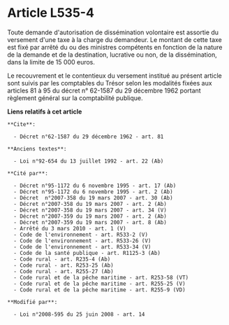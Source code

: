 # Article L535-4

Toute demande d'autorisation de dissémination volontaire est assortie du versement d'une taxe à la charge du demandeur. Le
montant de cette taxe est fixé par arrêté du ou des ministres compétents en fonction de la nature de la demande et de la
destination, lucrative ou non, de la dissémination, dans la limite de 15 000 euros. 

Le recouvrement et le contentieux du versement institué au présent article sont suivis par les comptables du Trésor selon les
modalités fixées aux articles 81 à 95 du décret n° 62-1587 du 29 décembre 1962 portant règlement général sur la comptabilité
publique.

**Liens relatifs à cet article**

	**Cite**:

	  - Décret n°62-1587 du 29 décembre 1962 - art. 81

	**Anciens textes**:

	  - Loi n°92-654 du 13 juillet 1992 - art. 22 (Ab)

	**Cité par**:

	  - Décret n°95-1172 du 6 novembre 1995 - art. 17 (Ab)
	  - Décret n°95-1172 du 6 novembre 1995 - art. 2 (Ab)
	  - Décret  n°2007-358 du 19 mars 2007 - art. 30 (Ab)
	  - Décret n°2007-358 du 19 mars 2007 - art. 2 (Ab)
	  - Décret n°2007-358 du 19 mars 2007 - art. 34 (V)
	  - Décret n°2007-359 du 19 mars 2007 - art. 2 (Ab)
	  - Décret n°2007-359 du 19 mars 2007 - art. 8 (Ab)
	  - Arrêté du 3 mars 2010 - art. 1 (V)
	  - Code de l'environnement - art. R533-2 (V)
	  - Code de l'environnement - art. R533-26 (V)
	  - Code de l'environnement - art. R533-34 (V)
	  - Code de la santé publique - art. R1125-3 (Ab)
	  - Code rural - art. R235-4 (Ab)
	  - Code rural - art. R253-25 (Ab)
	  - Code rural - art. R255-27 (Ab)
	  - Code rural et de la pêche maritime - art. R253-58 (VT)
	  - Code rural et de la pêche maritime - art. R255-25 (V)
	  - Code rural et de la pêche maritime - art. R255-9 (VD)

	**Modifié par**:

	  - Loi n°2008-595 du 25 juin 2008 - art. 14
